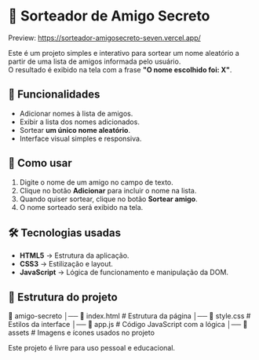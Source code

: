 # 🎁 Sorteador de Amigo Secreto

Preview: https://sorteador-amigosecreto-seven.vercel.app/


Este é um projeto simples e interativo para sortear um nome aleatório a partir de uma lista de amigos informada pelo usuário.  
O resultado é exibido na tela com a frase **"O nome escolhido foi: X"**.

## 📌 Funcionalidades

- Adicionar nomes à lista de amigos.
- Exibir a lista dos nomes adicionados.
- Sortear **um único nome aleatório**.
- Interface visual simples e responsiva.

## 🚀 Como usar

1. Digite o nome de um amigo no campo de texto.
2. Clique no botão **Adicionar** para incluir o nome na lista.
3. Quando quiser sortear, clique no botão **Sortear amigo**.
4. O nome sorteado será exibido na tela.

## 🛠️ Tecnologias usadas

- **HTML5** → Estrutura da aplicação.
- **CSS3** → Estilização e layout.
- **JavaScript** → Lógica de funcionamento e manipulação da DOM.

## 📂 Estrutura do projeto

📁 amigo-secreto
│── 📄 index.html # Estrutura da página 
│── 📄 style.css # Estilos da interface 
│── 📄 app.js # Código JavaScript com a lógica 
│── 📁 assets # Imagens e ícones usados no projeto 

Este projeto é livre para uso pessoal e educacional.
